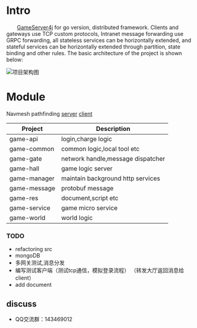 Intro
====
&emsp;&emsp;[GameServer4j](https://github.com/jzyong/GameServer4j) for go version, distributed framework. Clients and gateways use
TCP custom protocols, Intranet message forwarding use GRPC forwarding, all stateless services can be horizontally
extended, and stateful services can be horizontally extended through partition, state binding and other rules. The basic
architecture of the project is shown below:



![项目架构图](https://raw.githubusercontent.com/jzyong/mmo-server/master/mmo-res/img/mmo%E6%9C%8D%E5%8A%A1%E5%99%A8.png)

Module
====

Navmesh pathfinding [server](https://github.com/jzyong/GameAI4j) [client](https://github.com/jzyong/NavMeshDemo)

Project                     |Description
--------------------------- |------------------------------              
game-api                    |login,charge logic
game-common                 |common logic,local tool etc
game-gate                   |network handle,message dispatcher
game-hall                   |game logic server
game-manager                |maintain background http services
game-message                |protobuf message
game-res                    |document,script etc
game-service                |game micro service
game-world                  |world logic



### TODO
* refactoring src
* mongoDB
* 多网关测试,消息分发
* 编写测试客户端（测试tcp通信，模拟登录流程） （转发大厅返回消息给client）
* add document


discuss
---------
* QQ交流群：143469012



